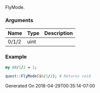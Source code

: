 FlyMode.
### Arguments
**Name**|**Type**|**Description**
:---|:---|:---
0/1/2|uint|

### Example

```perl
my $0/1/2 = 1;

quest::FlyMode($0/1/2); # Returns void
```


Generated On 2018-04-29T00:35:14-07:00